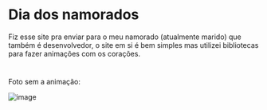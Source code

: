# Dia dos namorados

Fiz esse site pra enviar para o meu namorado (atualmente marido) que também é desenvolvedor, o site em si é bem simples mas utilizei bibliotecas para fazer animações com os corações.

#

Foto sem a animação:

![image](https://github.com/naaracrv/valentines-day/assets/50849548/48e3c5d9-74c2-4d86-bbde-b38b6f6f8848)
